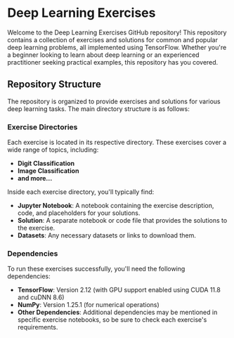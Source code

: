 # Deep Learning Exercises

Welcome to the Deep Learning Exercises GitHub repository! This repository contains a collection of exercises and solutions for common and popular deep learning problems, all implemented using TensorFlow. Whether you're a beginner looking to learn about deep learning or an experienced practitioner seeking practical examples, this repository has you covered.

## Repository Structure

The repository is organized to provide exercises and solutions for various deep learning tasks. The main directory structure is as follows:

### Exercise Directories

Each exercise is located in its respective directory. These exercises cover a wide range of topics, including:

- **Digit Classification**
- **Image Classification**
- **and more...**

Inside each exercise directory, you'll typically find:

- **Jupyter Notebook**: A notebook containing the exercise description, code, and placeholders for your solutions.
- **Solution**: A separate notebook or code file that provides the solutions to the exercise.
- **Datasets**: Any necessary datasets or links to download them.

### Dependencies

To run these exercises successfully, you'll need the following dependencies:

- **TensorFlow**: Version 2.12 (with GPU support enabled using CUDA 11.8 and cuDNN 8.6)
- **NumPy**: Version 1.25.1 (for numerical operations)
- **Other Dependencies**: Additional dependencies may be mentioned in specific exercise notebooks, so be sure to check each exercise's requirements.

